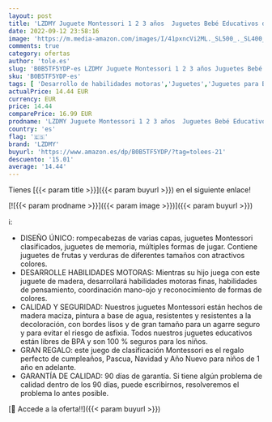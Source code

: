 ```yaml
---
layout: post
title: 'LZDMY Juguete Montessori 1 2 3 años  Juguetes Bebé Educativos de Madera para Desarrollar Habilidades de Clasificar Formas Verduras Frutas  Regalos Niños Niñas de Cumpleaños Navidad  Happy Farm '
date: 2022-09-12 23:58:16
image: 'https://m.media-amazon.com/images/I/41pxncVi2ML._SL500_._SL400_.jpg'
comments: true
category: ofertas
author: 'tole.es'
slug: 'B0B5TF5YDP-es LZDMY Juguete Montessori 1 2 3 años Juguetes Bebé...'
sku: 'B0B5TF5YDP-es'
tags: [ 'Desarrollo de habilidades motoras','Juguetes','Juguetes para Bebés y primera infancia','Juguetes para apilar y encajar','Juguetes y juegos','bebé','lzdmy','🇪🇸', ]
actualPrice: 14.44 EUR
currency: EUR
price: 14.44
comparePrice: 16.99 EUR
prodname: 'LZDMY Juguete Montessori 1 2 3 años  Juguetes Bebé Educativos de Madera para Desarrollar Habilidades de Clasificar Formas Verduras Frutas  Regalos Niños Niñas de Cumpleaños Navidad  Happy Farm '
country: 'es'
flag: '🇪🇸'
brand: 'LZDMY'
buyurl: 'https://www.amazon.es/dp/B0B5TF5YDP/?tag=tolees-21'
descuento: '15.01'
average: '14.44'
---
```


Tienes [{{< param title >}}]({{< param buyurl >}}) en el siguiente enlace!

[![{{< param prodname >}}]({{< param image >}})]({{< param buyurl >}})

ℹ️:

- DISEÑO ÚNICO: rompecabezas de varias capas, juguetes Montessori clasificados, juguetes de memoria, múltiples formas de jugar. Contiene juguetes de frutas y verduras de diferentes tamaños con atractivos colores.
- DESARROLLE HABILIDADES MOTORAS: Mientras su hijo juega con este juguete de madera, desarrollará habilidades motoras finas, habilidades de pensamiento, coordinación mano-ojo y reconocimiento de formas de colores.
- CALIDAD Y SEGURIDAD: Nuestros juguetes Montessori están hechos de madera maciza, pintura a base de agua, resistentes y resistentes a la decoloración, con bordes lisos y de gran tamaño para un agarre seguro y para evitar el riesgo de asfixia. Todos nuestros juguetes educativos están libres de BPA y son 100 % seguros para los niños.
- GRAN REGALO: este juego de clasificación Montessori es el regalo perfecto de cumpleaños, Pascua, Navidad y Año Nuevo para niños de 1 año en adelante.
- GARANTÍA DE CALIDAD: 90 días de garantía. Si tiene algún problema de calidad dentro de los 90 días, puede escribirnos, resolveremos el problema lo antes posible.

[🛒 Accede a la oferta!!]({{< param buyurl >}})
